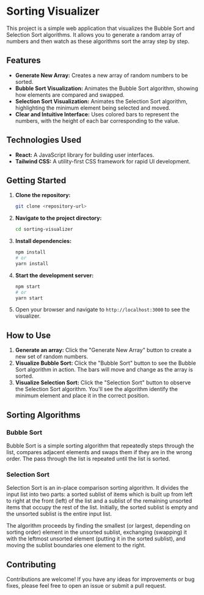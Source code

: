 # Sorting Visualizer

This project is a simple web application that visualizes the Bubble Sort and Selection Sort algorithms. It allows you to generate a random array of numbers and then watch as these algorithms sort the array step by step.

## Features

- **Generate New Array:** Creates a new array of random numbers to be sorted.
- **Bubble Sort Visualization:** Animates the Bubble Sort algorithm, showing how elements are compared and swapped.
- **Selection Sort Visualization:** Animates the Selection Sort algorithm, highlighting the minimum element being selected and moved.
- **Clear and Intuitive Interface:** Uses colored bars to represent the numbers, with the height of each bar corresponding to the value.

## Technologies Used

- **React:** A JavaScript library for building user interfaces.
- **Tailwind CSS:** A utility-first CSS framework for rapid UI development.

## Getting Started

1.  **Clone the repository:**
    ```bash
    git clone <repository-url>
    ```
2.  **Navigate to the project directory:**
    ```bash
    cd sorting-visualizer
    ```
3.  **Install dependencies:**
    ```bash
    npm install
    # or
    yarn install
    ```
4.  **Start the development server:**
    ```bash
    npm start
    # or
    yarn start
    ```
5.  Open your browser and navigate to `http://localhost:3000` to see the visualizer.

## How to Use

1.  **Generate an array:** Click the "Generate New Array" button to create a new set of random numbers.
2.  **Visualize Bubble Sort:** Click the "Bubble Sort" button to see the Bubble Sort algorithm in action. The bars will move and change as the array is sorted.
3.  **Visualize Selection Sort:** Click the "Selection Sort" button to observe the Selection Sort algorithm. You'll see the algorithm identify the minimum element and place it in the correct position.

## Sorting Algorithms

### Bubble Sort

Bubble Sort is a simple sorting algorithm that repeatedly steps through the list, compares adjacent elements and swaps them if they are in the wrong order. The pass through the list is repeated until the list is sorted.

### Selection Sort

Selection Sort is an in-place comparison sorting algorithm. It divides the input list into two parts: a sorted sublist of items which is built up from left to right at the front (left) of the list and a sublist of the remaining unsorted items that occupy the rest of the list. Initially, the sorted sublist is empty and the unsorted sublist is the entire input list.

The algorithm proceeds by finding the smallest (or largest, depending on sorting order) element in the unsorted sublist, exchanging (swapping) it with the leftmost unsorted element (putting it in the sorted sublist), and moving the sublist boundaries one element to the right.

## Contributing

Contributions are welcome! If you have any ideas for improvements or bug fixes, please feel free to open an issue or submit a pull request.
